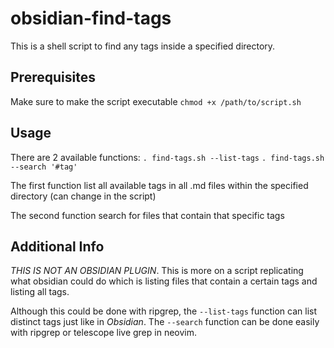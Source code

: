 # obsidian-find-tags
This is a shell script to find any tags inside a specified directory.

## Prerequisites

Make sure to make the script executable `chmod +x /path/to/script.sh`

## Usage

There are 2 available functions:
`. find-tags.sh --list-tags`
`. find-tags.sh --search '#tag'`

The first function list all available tags in all .md files within the specified directory (can change in the script)

The second function search for files that contain that specific tags

## Additional Info

*THIS IS NOT AN OBSIDIAN PLUGIN*. This is more on a script replicating what obsidian could do which is listing files that contain a certain tags and listing all tags.

Although this could be done with ripgrep, the `--list-tags` function can list distinct tags just like in *Obsidian*. The `--search` function can be done easily with ripgrep or telescope live grep in neovim.
